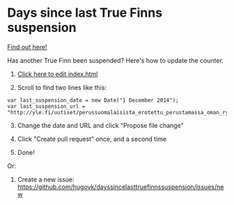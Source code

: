 # Days since last True Finns suspension

[Find out here!](https://hugovk.github.io/dayssincelasttruefinnssuspension/)

Has another True Finn been suspended? Here's how to update the counter.

1. [Click here to edit index.html](https://github.com/hugovk/dayssincelasttruefinnssuspension/edit/gh-pages/index.html)

2. Scroll to find two lines like this:
  ```
  var last_suspension_date = new Date("1 December 2014");
  var last_suspension_url = "http://yle.fi/uutiset/perussuomalaisista_erotettu_perustamassa_oman_ryhman_janakkalan_valtuustoon/7827839"
  ```

3. Change the date and URL and click "Propose file change"

4. Click "Create pull request" once, and a second time

5. Done!

Or:

1. Create a new issue: https://github.com/hugovk/dayssincelasttruefinnssuspension/issues/new
